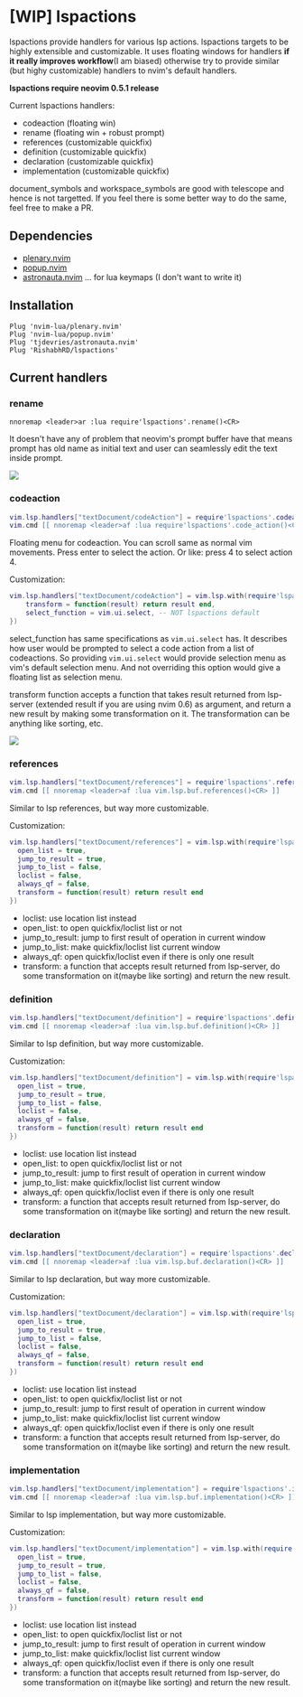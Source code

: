 # [WIP] lspactions

lspactions provide handlers for various lsp actions. lspactions targets to
be highly extensible and customizable. It uses floating windows for handlers **if it
really improves workflow**(I am biased) otherwise try to provide similar (but highy customizable)
handlers to nvim's default handlers.

**lspactions require neovim 0.5.1 release**

Current lspactions handlers:
- codeaction (floating win)
- rename (floating win + robust prompt)
- references (customizable quickfix)
- definition (customizable quickfix)
- declaration (customizable quickfix)
- implementation (customizable quickfix)

document\_symbols and workspace\_symbols are good with telescope and hence
is not targetted. If you feel there is some better way to do the same, feel
free to make a PR.

## Dependencies

- [plenary.nvim](https://github.com/nvim-lua/plenary.nvim)
- [popup.nvim](https://github.com/nvim-lua/popup.nvim)
- [astronauta.nvim](https://github.com/tjdevries/astronauta.nvim) ... for lua keymaps (I don't want to write it)

## Installation

```vim
Plug 'nvim-lua/plenary.nvim'
Plug 'nvim-lua/popup.nvim'
Plug 'tjdevries/astronauta.nvim'
Plug 'RishabhRD/lspactions'
```

## Current handlers

### rename

```vim
nnoremap <leader>ar :lua require'lspactions'.rename()<CR>
```

It doesn't have any of problem that neovim's prompt buffer have that means
prompt has old name as initial text and user can seamlessly edit the text
inside prompt.

![](https://user-images.githubusercontent.com/26287448/133168403-35d5c6e0-16ad-44ee-9d2e-e3d056016746.gif)

### codeaction

```lua
vim.lsp.handlers["textDocument/codeAction"] = require'lspactions'.codeaction
vim.cmd [[ nnoremap <leader>af :lua require'lspactions'.code_action()<CR> ]]
```

Floating menu for codeaction. You can scroll same as normal vim movements.
Press enter to select the action. Or like: press 4 to select action 4.

Customization:
```lua
vim.lsp.handlers["textDocument/codeAction"] = vim.lsp.with(require'lspactions'.codeaction, {
    transform = function(result) return result end,
    select_function = vim.ui.select, -- NOT lspactions default
})
```

select\_function has same specifications as ``vim.ui.select`` has. It describes how
user would be prompted to select a code action from a list of codeactions.
So providing ``vim.ui.select`` would provide selection menu as vim's default
selection menu. And not overriding this option would give a floating list as
selection menu.

transform function accepts a function that takes result returned from
lsp-server (extended result if you are using nvim 0.6) as argument, and return
a new result by making some transformation on it. The transformation can be
anything like sorting, etc.

![](https://user-images.githubusercontent.com/26287448/133169313-1c2118e3-48b8-47bc-b457-6e3a2ac9bca1.gif)

### references
```lua
vim.lsp.handlers["textDocument/references"] = require'lspactions'.references
vim.cmd [[ nnoremap <leader>af :lua vim.lsp.buf.references()<CR> ]]
```

Similar to lsp references, but way more customizable.

Customization:
```lua
vim.lsp.handlers["textDocument/references"] = vim.lsp.with(require'lspactions'.references, {
  open_list = true,
  jump_to_result = true,
  jump_to_list = false,
  loclist = false,
  always_qf = false,
  transform = function(result) return result end
})
```

- loclist: use location list instead
- open\_list: to open quickfix/loclist list or not
- jump\_to\_result: jump to first result of operation in current window
- jump\_to\_list: make quickfix/loclist list current window
- always\_qf: open quickfix/loclist even if there is only one result
- transform: a function that accepts result returned from lsp-server, do
some transformation on it(maybe like sorting) and return the new result.

### definition
```lua
vim.lsp.handlers["textDocument/definition"] = require'lspactions'.definition
vim.cmd [[ nnoremap <leader>af :lua vim.lsp.buf.definition()<CR> ]]
```

Similar to lsp definition, but way more customizable.

Customization:
```lua
vim.lsp.handlers["textDocument/definition"] = vim.lsp.with(require'lspactions'.definition, {
  open_list = true,
  jump_to_result = true,
  jump_to_list = false,
  loclist = false,
  always_qf = false,
  transform = function(result) return result end
})
```

- loclist: use location list instead
- open\_list: to open quickfix/loclist list or not
- jump\_to\_result: jump to first result of operation in current window
- jump\_to\_list: make quickfix/loclist list current window
- always\_qf: open quickfix/loclist even if there is only one result
- transform: a function that accepts result returned from lsp-server, do
some transformation on it(maybe like sorting) and return the new result.

### declaration
```lua
vim.lsp.handlers["textDocument/declaration"] = require'lspactions'.declaration
vim.cmd [[ nnoremap <leader>af :lua vim.lsp.buf.declaration()<CR> ]]
```

Similar to lsp declaration, but way more customizable.

Customization:
```lua
vim.lsp.handlers["textDocument/declaration"] = vim.lsp.with(require'lspactions'.declaration, {
  open_list = true,
  jump_to_result = true,
  jump_to_list = false,
  loclist = false,
  always_qf = false,
  transform = function(result) return result end
})
```

- loclist: use location list instead
- open\_list: to open quickfix/loclist list or not
- jump\_to\_result: jump to first result of operation in current window
- jump\_to\_list: make quickfix/loclist list current window
- always\_qf: open quickfix/loclist even if there is only one result
- transform: a function that accepts result returned from lsp-server, do
some transformation on it(maybe like sorting) and return the new result.

### implementation
```lua
vim.lsp.handlers["textDocument/implementation"] = require'lspactions'.implementation
vim.cmd [[ nnoremap <leader>af :lua vim.lsp.buf.implementation()<CR> ]]
```

Similar to lsp implementation, but way more customizable.

Customization:
```lua
vim.lsp.handlers["textDocument/implementation"] = vim.lsp.with(require'lspactions'.implementation, {
  open_list = true,
  jump_to_result = true,
  jump_to_list = false,
  loclist = false,
  always_qf = false,
  transform = function(result) return result end
})
```

- loclist: use location list instead
- open\_list: to open quickfix/loclist list or not
- jump\_to\_result: jump to first result of operation in current window
- jump\_to\_list: make quickfix/loclist list current window
- always\_qf: open quickfix/loclist even if there is only one result
- transform: a function that accepts result returned from lsp-server, do
some transformation on it(maybe like sorting) and return the new result.
